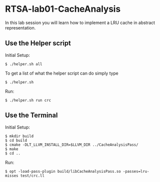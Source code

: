 # RTSA-lab01-CacheAnalysis

In this lab session you will learn how to implement a LRU cache in abstract representation.

## Use the Helper script

Initial Setup:

    $ ./helper.sh all

To get a list of what the helper script can do simply type

    $ ./helper.sh 

Run:

    $ ./helper.sh run crc

## Use the Terminal

Initial Setup:

    $ mkdir build
    $ cd build
    $ cmake -DLT_LLVM_INSTALL_DIR=$LLVM_DIR ../CacheAnalysisPass/
    $ make
    $ cd ..

Run:

    $ opt -load-pass-plugin build/libCacheAnalysisPass.so -passes=lru-misses test/crc.ll